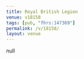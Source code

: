 ```yaml
---
title: Royal British Legion
venue: v18158
tags: [pub, "fhrs:147369"]
permalink: /v/18158/
layout: venue
---
```

null
